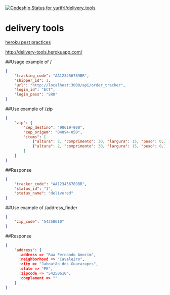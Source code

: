 [![Codeship Status for yurifrl/delivery_tools](https://www.codeship.io/projects/96de3150-e999-0131-0f9a-5e10f8b94a21/status)](https://www.codeship.io/projects/26209)

delivery tools
==============
[heroku pest practices](http://pivotallabs.com/checklist-deploying-rails-app-heroku/)

http://delivery-tools.herokuapp.com/

##Usage example of /
````json
{  
    "tracking_code": "AA123456789BR",
    "shipper_id": 1,
    "url": "http://localhost:3000/api/order_tracker",
    "login_id": "ECT",
    "login_pass": "SRO"
}
````

##Use example of /zip
````json
{
    "zip": {
        "cep_destino": "90619-900",
        "cep_origem": "04094-050",
        "items": [
            {"altura": 2, "comprimento": 30, "largura": 15, "peso": 0.3 },
            {"altura": 2, "comprimento": 30, "largura": 15, "peso": 0.3 }
        ]
    }
}
````

##Response
````json
{
    "tracker_code": "AA123456789BR",
    "status_id": "1",
    "status_name": "delivered"
}
````

##Use example of /address_finder
````json
{
    "zip_code": "54250610"
}
````

##Response
````json
{
    "address": {
      :address => "Rua Fernando Amorim",
      :neighborhood => "Cavaleiro",
      :city => "Jaboatão dos Guararapes",
      :state => "PE",
      :zipcode => "54250610",
      :complement => ""
    }
}
````